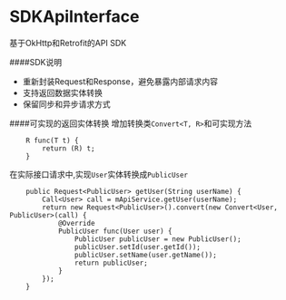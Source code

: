 # SDKApiInterface
基于OkHttp和Retrofit的API SDK

####SDK说明
* 重新封装Request和Response，避免暴露内部请求内容
* 支持返回数据实体转换
* 保留同步和异步请求方式

####可实现的返回实体转换
增加转换类`Convert<T, R>`和可实现方法
```
    R func(T t) {
        return (R) t;
    }
```
在实际接口请求中,实现`User`实体转换成`PublicUser`
```
    public Request<PublicUser> getUser(String userName) {
        Call<User> call = mApiService.getUser(userName);
        return new Request<PublicUser>().convert(new Convert<User, PublicUser>(call) {
            @Override
            PublicUser func(User user) {
                PublicUser publicUser = new PublicUser();
                publicUser.setId(user.getId());
                publicUser.setName(user.getName());
                return publicUser;
            }
        });
    }
```